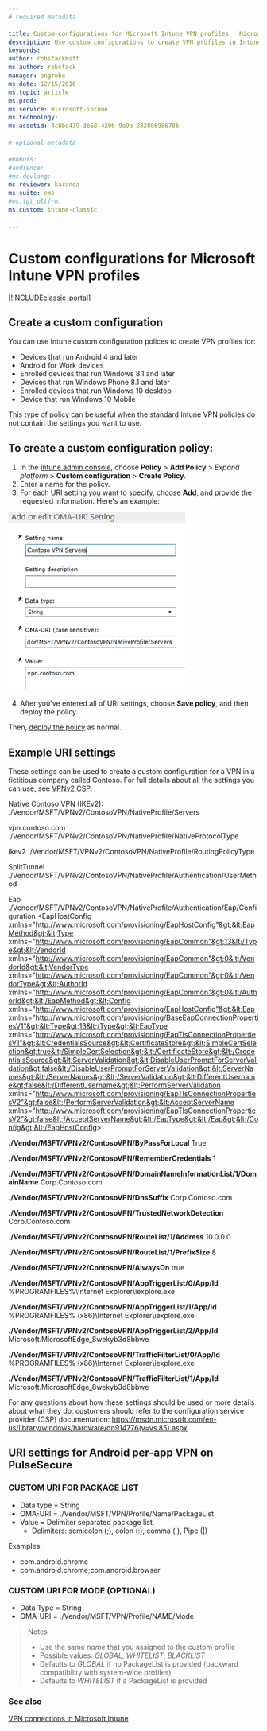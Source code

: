```yaml
---
# required metadata

title: Custom configurations for Microsoft Intune VPN profiles | Microsoft Docs
description: Use custom configurations to create VPN profiles in Intune.
keywords:
author: robstackmsft
ms.author: robstack
manager: angrobe
ms.date: 12/15/2016
ms.topic: article
ms.prod:
ms.service: microsoft-intune
ms.technology:
ms.assetid: 4c0bd439-3b58-420b-9a9a-282886986786

# optional metadata

#ROBOTS:
#audience:
#ms.devlang:
ms.reviewer: karanda
ms.suite: ems
#ms.tgt_pltfrm:
ms.custom: intune-classic

---
```


# Custom configurations for Microsoft Intune VPN profiles

[!INCLUDE[classic-portal](../includes/classic-portal.md)]

## Create a custom configuration
You can use Intune custom configuration polices to create VPN profiles for:

* Devices that run Android 4 and later
* Android for Work devices
* Enrolled devices that run Windows 8.1 and later
* Devices that run Windows Phone 8.1 and later
* Enrolled devices that run Windows 10 desktop 
* Device that run Windows 10 Mobile

This type of policy can be useful when the standard Intune VPN policies do not contain the settings you want to use.

## To create a custom configuration policy:

   1. In the [Intune admin console](https://manage.microsoft.com), choose **Policy** > **Add Policy** > *Expand platform* > **Custom configuration** > **Create Policy**.
   2. Enter a name for the policy.
   3. For each URI setting you want to specify, choose **Add**, and provide the requested information. Here's an example:

   ![VPN profile custom configuration dialog box](./media/Intune_Add_VPN_URI.png)

   4.  After you've entered all of URI settings, choose **Save policy**, and then deploy the policy.

Then, [deploy the policy](/intune/deploy-use/manage-settings-and-features-on-your-devices-with-microsoft-intune-policies#deploy-a-configuration-policy) as normal.

## Example URI settings

These settings can be used to create a custom configuration for a VPN in a fictitious company called Contoso.
For full details about all the settings you can use, see [VPNv2 CSP](https://msdn.microsoft.com/en-us/library/windows/hardware/dn914776.aspx).

Native Contoso VPN (IKEv2):
./Vendor/MSFT/VPNv2/ContosoVPN/NativeProfile/Servers

vpn.contoso.com
./Vendor/MSFT/VPNv2/ContosoVPN/NativeProfile/NativeProtocolType

Ikev2
./Vendor/MSFT/VPNv2/ContosoVPN/NativeProfile/RoutingPolicyType

SplitTunnel
./Vendor/MSFT/VPNv2/ContosoVPN/NativeProfile/Authentication/UserMethod

Eap
./Vendor/MSFT/VPNv2/ContosoVPN/NativeProfile/Authentication/Eap/Configuration
&lt;EapHostConfig xmlns="http://www.microsoft.com/provisioning/EapHostConfig"&gt;&lt;EapMethod&gt;&lt;Type xmlns="http://www.microsoft.com/provisioning/EapCommon"&gt;13&lt;/Type&gt;&lt;VendorId xmlns="http://www.microsoft.com/provisioning/EapCommon"&gt;0&lt;/VendorId&gt;&lt;VendorType xmlns="http://www.microsoft.com/provisioning/EapCommon"&gt;0&lt;/VendorType&gt;&lt;AuthorId xmlns="http://www.microsoft.com/provisioning/EapCommon"&gt;0&lt;/AuthorId&gt;&lt;/EapMethod&gt;&lt;Config xmlns="http://www.microsoft.com/provisioning/EapHostConfig"&gt;&lt;Eap xmlns="http://www.microsoft.com/provisioning/BaseEapConnectionPropertiesV1"&gt;&lt;Type&gt;13&lt;/Type&gt;&lt;EapType xmlns="http://www.microsoft.com/provisioning/EapTlsConnectionPropertiesV1"&gt;&lt;CredentialsSource&gt;&lt;CertificateStore&gt;&lt;SimpleCertSelection&gt;true&lt;/SimpleCertSelection&gt;&lt;/CertificateStore&gt;&lt;/CredentialsSource&gt;&lt;ServerValidation&gt;&lt;DisableUserPromptForServerValidation&gt;false&lt;/DisableUserPromptForServerValidation&gt;&lt;ServerNames&gt;&lt;/ServerNames&gt;&lt;/ServerValidation&gt;&lt;DifferentUsername&gt;false&lt;/DifferentUsername&gt;&lt;PerformServerValidation xmlns="http://www.microsoft.com/provisioning/EapTlsConnectionPropertiesV2"&gt;false&lt;/PerformServerValidation&gt;&lt;AcceptServerName xmlns="http://www.microsoft.com/provisioning/EapTlsConnectionPropertiesV2"&gt;false&lt;/AcceptServerName&gt;&lt;/EapType&gt;&lt;/Eap&gt;&lt;/Config&gt;&lt;/EapHostConfig&gt;

**./Vendor/MSFT/VPNv2/ContosoVPN/ByPassForLocal**
True

**./Vendor/MSFT/VPNv2/ContosoVPN/RememberCredentials**
1

**./Vendor/MSFT/VPNv2/ContosoVPN/DomainNameInformationList/1/DomainName**
Corp.Contoso.com

**./Vendor/MSFT/VPNv2/ContosoVPN/DnsSuffix**
Corp.Contoso.com

**./Vendor/MSFT/VPNv2/ContosoVPN/TrustedNetworkDetection**
Corp.Contoso.com

**./Vendor/MSFT/VPNv2/ContosoVPN/RouteList/1/Address**
10.0.0.0

**./Vendor/MSFT/VPNv2/ContosoVPN/RouteList/1/PrefixSize**
8

**./Vendor/MSFT/VPNv2/ContosoVPN/AlwaysOn**
true

**./Vendor/MSFT/VPNv2/ContosoVPN/AppTriggerList/0/App/Id**
%PROGRAMFILES%\Internet Explorer\iexplore.exe

**./Vendor/MSFT/VPNv2/ContosoVPN/AppTriggerList/1/App/Id**
%PROGRAMFILES% (x86)\Internet Explorer\iexplore.exe

**./Vendor/MSFT/VPNv2/ContosoVPN/AppTriggerList/2/App/Id**
Microsoft.MicrosoftEdge_8wekyb3d8bbwe

**./Vendor/MSFT/VPNv2/ContosoVPN/TrafficFilterList/0/App/Id**
%PROGRAMFILES% (x86)\Internet Explorer\iexplore.exe

**./Vendor/MSFT/VPNv2/ContosoVPN/TrafficFilterList/1/App/Id**
Microsoft.MicrosoftEdge_8wekyb3d8bbwe

For any questions about how these settings should be used or more details about what they do, customers should refer to the configuration service provider (CSP) documentation:
https://msdn.microsoft.com/en-us/library/windows/hardware/dn914776(v=vs.85).aspx.

## URI settings for Android per-app VPN on PulseSecure
### CUSTOM URI FOR PACKAGE LIST
-  Data type = String
-  OMA-URI = ./Vendor/MSFT/VPN/Profile/Name/PackageList
-  Value = Delimiter separated package list.
   - Delimiters:  semicolon (;), colon (:), comma (,), Pipe (|)

Examples:
- com.android.chrome
- com.android.chrome;com.android.browser

### CUSTOM URI FOR MODE (OPTIONAL)
- Data Type = String
- OMA-URI = ./Vendor/MSFT/VPN/Profile/NAME/Mode

> Notes
> - Use the same *name* that you assigned to the custom profile
> - Possible values: *GLOBAL*, *WHITELIST*, *BLACKLIST*
> - Defaults to *GLOBAL* if no PackageList is provided (backward compatibility with system-wide profiles)
> - Defaults to *WHITELIST* if a PackageList is provided


### See also
[VPN connections in Microsoft Intune](vpn-connections-in-microsoft-intune.md)
